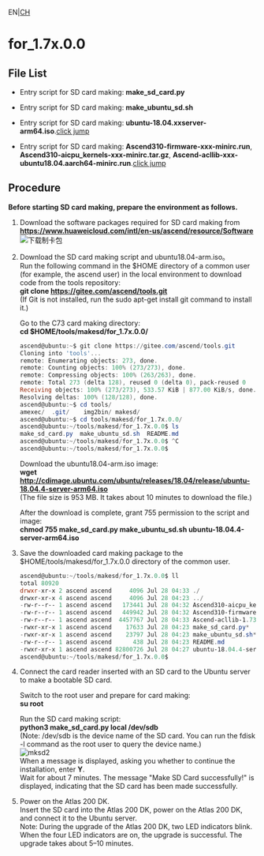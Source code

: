 EN|[CH](README.md)

# for_1.7x.0.0

## File List

- Entry script for SD card making: **make_sd_card.py**

- Entry script for SD card making: **make_ubuntu_sd.sh**

- Entry script for SD card making: **ubuntu-18.04.xxserver-arm64.iso**.[click jump](http://cdimage.ubuntu.com/ubuntu/releases/18.04/release/)

- Entry script for SD card making: **Ascend310-firmware-xxx-minirc.run**, **Ascend310-aicpu_kernels-xxx-minirc.tar.gz**, **Ascend-acllib-xxx-ubuntu18.04.aarch64-minirc.run**.[click jump](https://www.huaweicloud.com/ascend/resource/Software)

## Procedure

**Before starting SD card making, prepare the environment as follows.**

1. Download the software packages required for SD card making from  
	**https://www.huaweicloud.com/intl/en-us/ascend/resource/Software**  
        ![下载制卡包](https://images.gitee.com/uploads/images/2020/0810/100322_a78ef230_5395865.png "屏幕截图.png")

2. Download the SD card making script and ubuntu18.04-arm.iso。  
	Run the following command in the $HOME directory of a common user (for example, the ascend user) in the local environment to download code from the tools repository:  
	**git clone https://gitee.com/ascend/tools.git**  
	(If Git is not installed, run the sudo apt-get install git command to install it.)  

	Go to the C73 card making directory:  
	**cd $HOME/tools/makesd/for_1.7x.0.0/**  
	```powershell  
	ascend@ubuntu:~$ git clone https://gitee.com/ascend/tools.git
	Cloning into 'tools'...
	remote: Enumerating objects: 273, done.
	remote: Counting objects: 100% (273/273), done.
	remote: Compressing objects: 100% (263/263), done.
	remote: Total 273 (delta 128), reused 0 (delta 0), pack-reused 0
	Receiving objects: 100% (273/273), 533.57 KiB | 877.00 KiB/s, done.
	Resolving deltas: 100% (128/128), done.
	ascend@ubuntu:~$ cd tools/
	amexec/  .git/    img2bin/ makesd/  
	ascend@ubuntu:~$ cd tools/makesd/for_1.7x.0.0/
	ascend@ubuntu:~/tools/makesd/for_1.7x.0.0$ ls
	make_sd_card.py  make_ubuntu_sd.sh  README.md
	ascend@ubuntu:~/tools/makesd/for_1.7x.0.0$ ^C
	ascend@ubuntu:~/tools/makesd/for_1.7x.0.0$ 
	```  
	Download the ubuntu18.04-arm.iso image:  
	**wget http://cdimage.ubuntu.com/ubuntu/releases/18.04/release/ubuntu-18.04.4-server-arm64.iso**  
	(The file size is 953 MB. It takes about 10 minutes to download the file.)  
	
	After the download is complete, grant 755 permission to the script and image:  
	**chmod 755 make_sd_card.py make_ubuntu_sd.sh ubuntu-18.04.4-server-arm64.iso**  
	
3. Save the downloaded card making package to the $HOME/tools/makesd/for_1.7x.0.0 directory of the common user.  
	```powershell  
	ascend@ubuntu:~/tools/makesd/for_1.7x.0.0$ ll
	total 80920
	drwxr-xr-x 2 ascend ascend     4096 Jul 28 04:33 ./
	drwxr-xr-x 4 ascend ascend     4096 Jul 28 04:23 ../
	-rw-r--r-- 1 ascend ascend   173441 Jul 28 04:32 Ascend310-aicpu_kernels-1.73.5.1.b050-minirc.tar.gz
	-rw-r--r-- 1 ascend ascend   449942 Jul 28 04:32 Ascend310-firmware-1.73.5.1.b050-minirc.run
	-rw-r--r-- 1 ascend ascend  4457767 Jul 28 04:33 Ascend-acllib-1.73.5.1.b050-ubuntu18.04.aarch64-minirc.run
	-rwxr-xr-x 1 ascend ascend    17633 Jul 28 04:23 make_sd_card.py*
	-rwxr-xr-x 1 ascend ascend    23797 Jul 28 04:23 make_ubuntu_sd.sh*
	-rw-r--r-- 1 ascend ascend      438 Jul 28 04:23 README.md
	-rwxr-xr-x 1 ascend ascend 82800726 Jul 28 04:27 ubuntu-18.04.4-server-arm64.iso*
	ascend@ubuntu:~/tools/makesd/for_1.7x.0.0$ 
	```  

4. Connect the card reader inserted with an SD card to the Ubuntu server to make a bootable SD card.  

	Switch to the root user and prepare for card making:  
	**su root**

	Run the SD card making script:  
	**python3 make_sd_card.py local /dev/sdb**  
	(Note: /dev/sdb is the device name of the SD card. You can run the fdisk -l command as the root user to query the device name.)  
	![mksd2](https://images.gitee.com/uploads/images/2020/0729/140246_f7c541a0_5395865.png)  
	When a message is displayed, asking you whether to continue the installation, enter **Y**.  
	Wait for about 7 minutes. The message "Make SD Card successfully!" is displayed, indicating that the SD card has been made successfully.  
	
5. Power on the Atlas 200 DK.  
	Insert the SD card into the Atlas 200 DK, power on the Atlas 200 DK, and connect it to the Ubuntu server.  
	Note: During the upgrade of the Atlas 200 DK, two LED indicators blink. When the four LED indicators are on, the upgrade is successful. The upgrade takes about 5–10 minutes.  